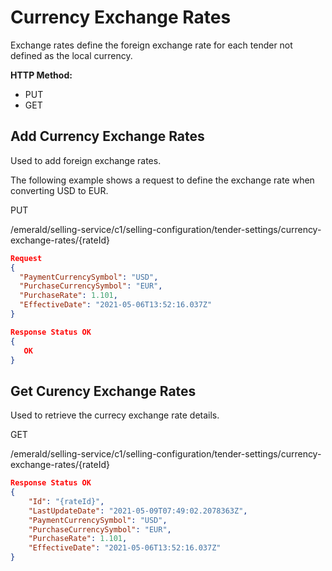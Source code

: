 
# Currency Exchange Rates

Exchange rates define the foreign exchange rate for each tender not defined as the local currency.

**HTTP Method:**

* PUT
* GET

## Add Currency Exchange Rates

Used to add foreign exchange rates.

The following example shows a request to define the exchange rate when converting USD to EUR.

PUT

/emerald/selling-service/c1/selling-configuration/tender-settings/currency-exchange-rates/{rateId}

```json
Request
{
  "PaymentCurrencySymbol": "USD",
  "PurchaseCurrencySymbol": "EUR",
  "PurchaseRate": 1.101,
  "EffectiveDate": "2021-05-06T13:52:16.037Z"
}
```

```json
Response Status OK
{
   OK
}
```

## Get Curency Exchange Rates

Used to retrieve the currecy exchange rate details.

GET

/emerald/selling-service/c1/selling-configuration/tender-settings/currency-exchange-rates/{rateId}

```json
Response Status OK
{
    "Id": "{rateId}",
    "LastUpdateDate": "2021-05-09T07:49:02.2078363Z",
    "PaymentCurrencySymbol": "USD",
    "PurchaseCurrencySymbol": "EUR",
    "PurchaseRate": 1.101,
    "EffectiveDate": "2021-05-06T13:52:16.037Z"
}
```
